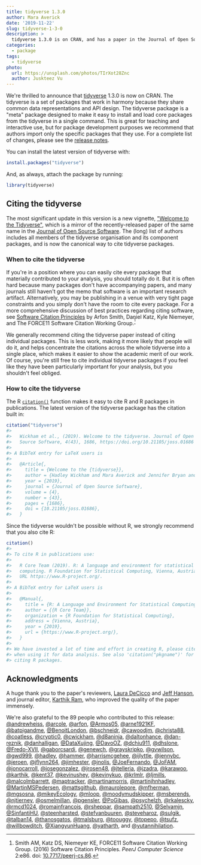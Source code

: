 ```yaml
---
title: tidyverse 1.3.0
author: Mara Averick
date: '2019-11-22'
slug: tidyverse-1-3-0
description: > 
  tidyverse 1.3.0 is on CRAN, and has a paper in the Journal of Open Source Software! This should make it easier to cite tidyverse packages.
categories:
  - package
tags:
  - tidyverse
photo:
  url: https://unsplash.com/photos/TIrXot28Znc
  author: Juskteez Vu
---
```


<html>
<style>
.footnote-ref {
    vertical-align: baseline;
    position: relative;
    top: -0.4em;
    font-size: smaller;
}
</style>
</html>




We're thrilled to announce that [tidyverse](https://tidyverse.tidyverse.org/) 1.3.0 is now on CRAN. 
The tidyverse is a set of packages that work in harmony because they share common data representations and API design. 
The tidyverse package is a "meta" package designed to make it easy to install and load core packages from the tidyverse in a single command. 
This is great for teaching and interactive use, but for package development purposes we recommend that authors import only the specific packages that
they use.
For a complete list of changes, please see the [release notes](https://tidyverse.tidyverse.org/news/index.html#tidyverse-1-3-0).

You can install the latest version of tidyverse with:


```r
install.packages("tidyverse")
```

And, as always, attach the package by running:


```r
library(tidyverse)
```

## Citing the tidyverse

The most significant update in this version is a new vignette, ["Welcome to the Tidyverse"](https://tidyverse.tidyverse.org/articles/paper.html), which is a mirror of the recently-released paper of the same name in the [Journal of Open Source Software](https://joss.theoj.org/papers/10.21105/joss.01686). 
The (long) list of authors includes all members of the tidyverse organisation and its component packages, and is now the canonical way to cite tidyverse packages.

### When to cite the tidyverse

If you're in a position where you can easily cite every package that materially contributed to your analysis, you should totally do it. 
But it is often hard because many packages don't have accompanying papers, and many journals still haven't got the memo that software is an important research artifact.
Alternatively, you may be publishing in a venue with very tight page constraints
and you simply don't have the room to cite every package. 
For a more comprehensive discussion of best practices regarding citing software, see [Software Citation Principles](https://www.force11.org/software-citation-principles) by Arfon Smith, Daniel Katz, Kyle Niemeyer, and The FORCE11 Software Citation Working Group.[^force11]

We generally recommend citing the tidyverse paper instead of citing individual packages. 
This is less work, making it more likely that people will do it, and helps concentrate the citations across the whole tidyverse into a single place, which makes it easier to show the academic merit of our work. 
Of course, you're still free to cite individual tidyverse packages if you feel like they have been particularly important for your analysis, but you shouldn't feel obliged.

### How to cite the tidyverse

The R [`citation()`](https://stat.ethz.ch/R-manual/R-devel/library/utils/html/citation.html) function makes it easy to cite R and R packages in publications.
The latest version of the tidyverse package has the citation built in: 


```r
citation("tidyverse")
#> 
#>   Wickham et al., (2019). Welcome to the tidyverse. Journal of Open
#>   Source Software, 4(43), 1686, https://doi.org/10.21105/joss.01686
#> 
#> A BibTeX entry for LaTeX users is
#> 
#>   @Article{,
#>     title = {Welcome to the {tidyverse}},
#>     author = {Hadley Wickham and Mara Averick and Jennifer Bryan and Winston Chang and Lucy D'Agostino McGowan and Romain François and Garrett Grolemund and Alex Hayes and Lionel Henry and Jim Hester and Max Kuhn and Thomas Lin Pedersen and Evan Miller and Stephan Milton Bache and Kirill Müller and Jeroen Ooms and David Robinson and Dana Paige Seidel and Vitalie Spinu and Kohske Takahashi and Davis Vaughan and Claus Wilke and Kara Woo and Hiroaki Yutani},
#>     year = {2019},
#>     journal = {Journal of Open Source Software},
#>     volume = {4},
#>     number = {43},
#>     pages = {1686},
#>     doi = {10.21105/joss.01686},
#>   }
```

Since the tidyverse wouldn't be possible without R, we strongly recommend that you also cite R:


```r
citation()
#> 
#> To cite R in publications use:
#> 
#>   R Core Team (2019). R: A language and environment for statistical
#>   computing. R Foundation for Statistical Computing, Vienna, Austria.
#>   URL https://www.R-project.org/.
#> 
#> A BibTeX entry for LaTeX users is
#> 
#>   @Manual{,
#>     title = {R: A Language and Environment for Statistical Computing},
#>     author = {{R Core Team}},
#>     organization = {R Foundation for Statistical Computing},
#>     address = {Vienna, Austria},
#>     year = {2019},
#>     url = {https://www.R-project.org/},
#>   }
#> 
#> We have invested a lot of time and effort in creating R, please cite it
#> when using it for data analysis. See also 'citation("pkgname")' for
#> citing R packages.
```

## Acknowledgments

A huge thank you to the paper's reviewers, [Laura DeCicco](https://github.com/ldecicco-USGS) and [Jeff Hanson](https://github.com/jeffreyhanson), and journal editor, [Karthik Ram](https://github.com/karthik), who improved the quality of the paper immensely.

We're also grateful to the 89 people who contributed to this release: [&#x0040;andrewheiss](https://github.com/andrewheiss), [&#x0040;arcole](https://github.com/arcole), [&#x0040;arfon](https://github.com/arfon), [&#x0040;Armos05](https://github.com/Armos05), [&#x0040;arne1921KF](https://github.com/arne1921KF), [&#x0040;batpigandme](https://github.com/batpigandme), [&#x0040;BenoitLondon](https://github.com/BenoitLondon), [&#x0040;bschneidr](https://github.com/bschneidr), [&#x0040;cawoodjm](https://github.com/cawoodjm), [&#x0040;christa88](https://github.com/christa88), [&#x0040;coatless](https://github.com/coatless), [&#x0040;cryptic0](https://github.com/cryptic0), [&#x0040;cwickham](https://github.com/cwickham), [&#x0040;d8aninja](https://github.com/d8aninja), [&#x0040;daltonhance](https://github.com/daltonhance), [&#x0040;dan-reznik](https://github.com/dan-reznik), [&#x0040;danhalligan](https://github.com/danhalligan), [&#x0040;DataXujing](https://github.com/DataXujing), [&#x0040;DavoOZ](https://github.com/DavoOZ), [&#x0040;dchiu911](https://github.com/dchiu911), [&#x0040;dhslone](https://github.com/dhslone), [&#x0040;Fredo-XVII](https://github.com/Fredo-XVII), [&#x0040;gaborcsardi](https://github.com/gaborcsardi), [&#x0040;genewch](https://github.com/genewch), [&#x0040;grayskripko](https://github.com/grayskripko), [&#x0040;gvwilson](https://github.com/gvwilson), [&#x0040;gwd999](https://github.com/gwd999), [&#x0040;hadley](https://github.com/hadley), [&#x0040;hammer](https://github.com/hammer), [&#x0040;harrismcgehee](https://github.com/harrismcgehee), [&#x0040;ijlyttle](https://github.com/ijlyttle), [&#x0040;jennybc](https://github.com/jennybc), [&#x0040;jeroen](https://github.com/jeroen), [&#x0040;jflynn264](https://github.com/jflynn264), [&#x0040;jimhester](https://github.com/jimhester), [&#x0040;jnolis](https://github.com/jnolis), [&#x0040;JoeFernando](https://github.com/JoeFernando), [&#x0040;JoFAM](https://github.com/JoFAM), [&#x0040;jonocarroll](https://github.com/jonocarroll), [&#x0040;josegonzalez](https://github.com/josegonzalez), [&#x0040;jrosen48](https://github.com/jrosen48), [&#x0040;jtelleria](https://github.com/jtelleria), [&#x0040;jzadra](https://github.com/jzadra), [&#x0040;karawoo](https://github.com/karawoo), [&#x0040;karthik](https://github.com/karthik), [&#x0040;kent37](https://github.com/kent37), [&#x0040;kevinushey](https://github.com/kevinushey), [&#x0040;kevinykuo](https://github.com/kevinykuo), [&#x0040;krlmlr](https://github.com/krlmlr), [&#x0040;ljmills](https://github.com/ljmills), [&#x0040;malcolmbarrett](https://github.com/malcolmbarrett), [&#x0040;maptracker](https://github.com/maptracker), [&#x0040;martinamorris](https://github.com/martinamorris), [&#x0040;martinjhnhadley](https://github.com/martinjhnhadley), [&#x0040;MartinMSPedersen](https://github.com/MartinMSPedersen), [&#x0040;mattsgithub](https://github.com/mattsgithub), [&#x0040;maurolepore](https://github.com/maurolepore), [&#x0040;mfherman](https://github.com/mfherman), [&#x0040;mgsosna](https://github.com/mgsosna), [&#x0040;mikeyEcology](https://github.com/mikeyEcology), [&#x0040;mloop](https://github.com/mloop), [&#x0040;moodymudskipper](https://github.com/moodymudskipper), [&#x0040;msberends](https://github.com/msberends), [&#x0040;njtierney](https://github.com/njtierney), [&#x0040;osmelmillan](https://github.com/osmelmillan), [&#x0040;pgensler](https://github.com/pgensler), [&#x0040;PoGibas](https://github.com/PoGibas), [&#x0040;psychelzh](https://github.com/psychelzh), [&#x0040;rkalescky](https://github.com/rkalescky), [&#x0040;rmcd1024](https://github.com/rmcd1024), [&#x0040;romainfrancois](https://github.com/romainfrancois), [&#x0040;rsheppar](https://github.com/rsheppar), [&#x0040;sampath2510](https://github.com/sampath2510), [&#x0040;Selvamjn](https://github.com/Selvamjn), [&#x0040;SinfantiHU](https://github.com/SinfantiHU), [&#x0040;steenharsted](https://github.com/steenharsted), [&#x0040;stefvanbuuren](https://github.com/stefvanbuuren), [&#x0040;steveharoz](https://github.com/steveharoz), [&#x0040;sulgik](https://github.com/sulgik), [&#x0040;talban14](https://github.com/talban14), [&#x0040;thanosgatos](https://github.com/thanosgatos), [&#x0040;tmalsburg](https://github.com/tmalsburg), [&#x0040;toouggy](https://github.com/toouggy), [&#x0040;topepo](https://github.com/topepo), [&#x0040;tsufz](https://github.com/tsufz), [&#x0040;willbowditch](https://github.com/willbowditch), [&#x0040;XiangyunHuang](https://github.com/XiangyunHuang), [&#x0040;yatharth](https://github.com/yatharth), and [&#x0040;yutannihilation](https://github.com/yutannihilation).


[^force11]: Smith AM, Katz DS, Niemeyer KE, FORCE11 Software Citation Working Group. (2016) Software Citation Principles. _PeerJ Computer Science_ 2:e86. doi: [10.7717/peerj-cs.86](https://doi.org/10.7717/peerj-cs.86).
